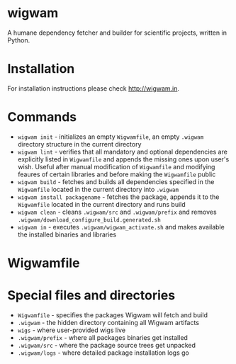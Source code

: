 # wigwam
A humane dependency fetcher and builder for scientific projects, written in Python.

# Installation
For installation instructions please check http://wigwam.in.

# Commands
 - ```wigwam init``` - initializes an empty ```Wigwamfile```, an empty ```.wigwam``` directory structure in the current directory
 - ```wigwam lint``` - verifies that all mandatory and optional dependencies are explicitly listed in ```Wigwamfile``` and appends the missing ones upon user's wish. Useful after manual modification of ```Wigwamfile``` and modifying feaures of certain libraries and before making the ```Wigwamfile``` public
 - ```wigwam build``` - fetches and builds all dependencies specified in the ```Wigwamfile``` located in the current directory into ```.wigwam```
 - ```wigwam install packagename``` - fetches the package, appends it to the ```Wigwamfile``` located in the current directory and runs build
 - ```wigwam clean``` - cleans ```.wigwam/src``` and ```.wigwam/prefix``` and removes ```.wigwam/download_configure_build.generated.sh```
 - ```wigwam in``` - executes ```.wigwam/wigwam_activate.sh``` and makes available the installed binaries and libraries

# Wigwamfile

# Special files and directories
 - ```Wigwamfile``` - specifies the packages Wigwam will fetch and build
 - ```.wigwam``` - the hidden directory containing all Wigwam artifacts
 - ```wigs``` - where user-provided wigs live
 - ```.wigwam/prefix``` - where all packages binaries get installed
 - ```.wigwam/src``` - where the package source trees get unpacked
 - ```.wigwam/logs``` - where detailed package installation logs go

